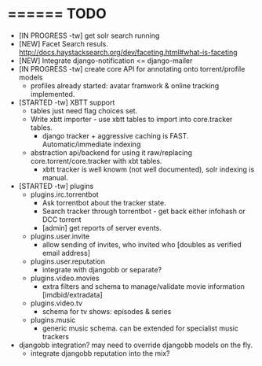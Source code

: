 
======
 TODO
======

 * [IN PROGRESS -tw] get solr search running
 * [NEW] Facet Search resuls. <http://docs.haystacksearch.org/dev/faceting.html#what-is-faceting>
 * [NEW] Integrate django-notification <= django-mailer
 * [IN PROGRESS -tw] create core API for annotating onto torrent/profile models
   * profiles already started: avatar framwork & online tracking implemented.
 * [STARTED -tw] XBTT support
   * tables just need flag choices set.
   * Write xbtt importer - use xbtt tables to import into core.tracker tables.
     * django tracker + aggressive caching is FAST. Automatic/immediate indexing
   * abstraction api/backend for using it raw/replacing core.torrent/core.tracker with xbt tables.
     * xbtt tracker is well knowm (not well documented), solr indexing is manual.
 * [STARTED -tw] plugins
   * plugins.irc.torrentbot
     * Ask torrentbot about the tracker state.
     * Search tracker through torrentbot - get back either infohash or DCC torrent
     * [admin] get reports of server events.
   * plugins.user.invite
     * allow sending of invites, who invited who [doubles as verified email address]
   * plugins.user.reputation
     * integrate with djangobb or separate?
   * plugins.video.movies
     * extra filters and schema to manage/validate movie information [imdbid/extradata]
   * plugins.video.tv
     * schema for tv shows: episodes & series
   * plugins.music
     * generic music schema. can be extended for specialist music trackers
 * djangobb integration? may need to override djangobb models on the fly.
   * integrate djangobb reputation into the mix?